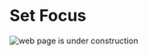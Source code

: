 # Set Focus

![web page is under construction](https://docimages.blob.core.chinacloudapi.cn/images/commingsoon20210514.jpg)
